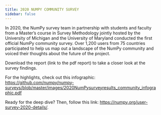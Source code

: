 ```yaml
---
title: 2020 NUMPY COMMUNITY SURVEY
sidebar: false
---
```


In 2020, the NumPy survey team in partnership with students and faculty from a Master’s course in Survey Methodology jointly hosted by the University of Michigan and the University of Maryland conducted the first official NumPy community survey. Over 1,200 users from 75 countries participated to help us map out a landscape of the NumPy community and voiced their thoughts about the future of the project.


Download the report (link to the pdf report) to take a closer look at the survey findings.


For the highlights, check out this infographic: https://github.com/numpy/numpy-surveys/blob/master/images/2020NumPysurveyresults_community_infographic.pdf


Ready for the deep dive? Then, follow this link: https://numpy.org/user-survey-2020-details/.


